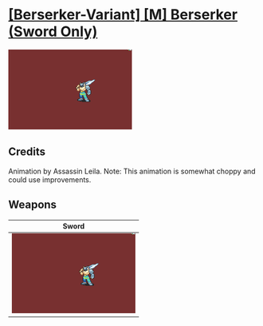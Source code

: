 # [\[Berserker-Variant\] \[M\] Berserker \(Sword Only\)](./)

<img src="./1.%20Sword/Sword_000.png" alt="[Berserker-Variant] [M] Berserker (Sword Only) standing" />

## Credits

Animation by Assassin Leila.
Note: This animation is somewhat choppy and could use improvements.

## Weapons


|Sword |
|  :---: |
| <img alt="Sword animation" src="./1.%20Sword/Sword.gif" /> |
